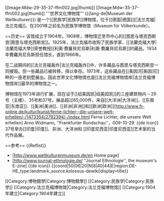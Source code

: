 [[Image:Mdw-29-35-37-ffm002.jpg|thumb]]
[[Image:Mdw-35-37-ffm002.jpg|thumb]]
'''世界文化博物馆''' ({{lang-de|Museum der Weltkulturen}}) 是一个[[民族学|民族学]]博物馆，位于[[德国|德国]][[法兰克福|法兰克福]]。在2001年之前名为民族学博物馆（Museum für Völkerkunde）。

==历史==
该馆成立于1904年。1908年，博物馆迁至市中心的[[图恩与塔克西斯宫|图恩与塔克西斯宫]]。1925年，法兰克福市收购了民族学家、[[法蘭克福大學|法蘭克福大學]]荣誉教授[[利奧·費羅貝尼烏斯|利奧·費羅貝尼烏斯]]的藏品，1934年費羅貝尼烏斯担任馆长，直到1966年。

在二战期间的[[法兰克福轰炸|法兰克福轰炸]]中，许多藏品与图恩与塔克西斯宫一同被毁。但一些藏品已被转移，得以幸存。1973年，这些藏品在[[美因河|美因河]]畔的一座老别墅展出。因此世界文化博物馆也是[[法兰克福博物馆岸|法兰克福博物馆岸]]最早的博物馆之一。

博物馆在1973年进行扩展，现在设于[[绍美因凯|绍美因凯]]的三座建筑物内 – 29号（主楼）、35号和37号。展品超过65,000件，来自[[大洋洲|大洋洲]]、[[东南亚|东南亚]]、[[美洲|美洲]]、[[非洲|非洲]]和[[欧洲|欧洲]]<ref>[http://www.fr-online.de/kultur/kunst/ferne-lichter--die-unsere-welt-erhellen/-/1473354/2792394/-/index.html Ferne Lichter, die unsere Welt erhellen] Arno Widmann, ''Frankfurter Rundschau''，009-10-29. {{de icon}}</ref> 37号举办[[印度|印度]]、非洲、大洋洲和 [[印度尼西亚|印度尼西亚]]艺术家的当代作品展。

==参考==
{{Reflist}}
* [http://www.weltkulturenmuseum.de/en Home page]
* [http://www.journal-ethnologie.de/ ''Journal Ethnologie'', the museum's E-zine] {{de icon}}
{{coord|50|06|20|N|8|40|44|E|region:DE-HE_type:landmark_source:kolossus-dewiki|display=title}}

[[Category:博物館學|Category:博物館學]]
[[Category:民族学|Category:民族学]]
[[Category:法兰克福博物馆|Category:法兰克福博物馆]]
[[Category:1904年建立|Category:1904年建立]]